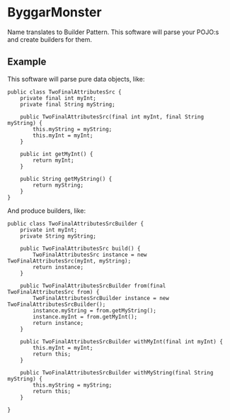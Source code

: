 # ByggarMonster #

Name translates to Builder Pattern. This software will parse your POJO:s and create builders for them.

## Example ##
This software will parse pure data objects, like:

    public class TwoFinalAttributesSrc {
		private final int myInt;
		private final String myString;
	
		public TwoFinalAttributesSrc(final int myInt, final String myString) {
			this.myString = myString;
			this.myInt = myInt;
		}
	
		public int getMyInt() {
			return myInt;
		}
	
		public String getMyString() {
			return myString;
		}
	}

And produce builders, like:

    public class TwoFinalAttributesSrcBuilder {
	    private int myInt;
	    private String myString;
	
	    public TwoFinalAttributesSrc build() {
	        TwoFinalAttributesSrc instance = new TwoFinalAttributesSrc(myInt, myString);
	        return instance;
	    }
	
	    public TwoFinalAttributesSrcBuilder from(final TwoFinalAttributesSrc from) {
	        TwoFinalAttributesSrcBuilder instance = new TwoFinalAttributesSrcBuilder();
	        instance.myString = from.getMyString();
	        instance.myInt = from.getMyInt();
	        return instance;
	    }
	
	    public TwoFinalAttributesSrcBuilder withMyInt(final int myInt) {
	        this.myInt = myInt;
	        return this;
	    }
	
	    public TwoFinalAttributesSrcBuilder withMyString(final String myString) {
	        this.myString = myString;
	        return this;
	    }
	
	}
